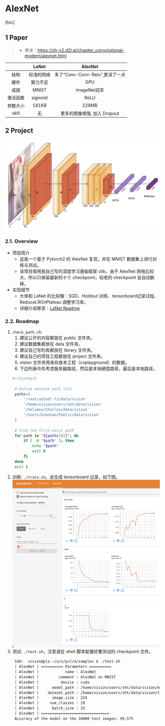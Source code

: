 # AlexNet

[toc]

## 1 Paper

> * 李沐：https://zh-v2.d2l.ai/chapter_convolutional-modern/alexnet.html

| |    LeNet     | AlexNet |
|:---:| :---------: | :--: |
|结构|较浅的网络|多了“Conv-Conv-Relu”,更深了一点|
|硬件|算力不足|GPU|
|成就|MNIST|ImageNet冠军|
|激活函数|sigmoid|ReLU|
|参数大小|181KB|228MB|
|skill|无|更多的图像增强, 加入 Dropout|

## 2 Project

![AlexNet](./assets/model.jpg)

### 2.1. Overview

* 项目简介
    * 这是一个基于 Pytorch2 的 AlexNet 复现，并在 MNIST 数据集上进行训练与测试。
    * 该项目借用我自己写的深度学习基础框架 clib，由于 AlexNet 网络比较大，所以只保留最新的十个 checkpoint，较老的 checkpoint 会自动删掉。
* 实现细节
    * 大体和 LeNet 的比较像：SGD、Holdout 训练、tensorboard记录过程、ReduceLROnPlateau 调整学习率。
    * 详细介绍移至：[LeNet Readme](../lenet/README.md)

### 2.2. Roadmap

1. `check_path.sh`: 
   1. 建议公开的内容都放在 public 文件夹。
   2. 建议数据集都放在 data 文件夹。
   3. 建议自己写的库都放在 library 文件夹。
   4. 建议自己的项目工程都放在 project 文件夹。
   5. vision 文件夹用来存放本工程（cvplayground）的数据。
   6. 下边列表中先考虑服务器路径，然后是本地硬盘路径，最后是本地路径。
   ```bash
   #!/bin/bash

    # Define dataset path list
    paths=(
        '/root/autodl-fs/data/vision'
        '/home/vision/users/sht/data/vision'
        '/Volumes/Charles/data/vision'
        '/Users/kimshan/Public/data/vision'
    )

    # Find the first exist path
    for path in "${paths[@]}"; do
        if [ -d "$path" ]; then
            echo "$path"
            exit 0
        fi
    done
    exit 1
   ```
2. 训练: `./train.sh`。会生成 tensorboard 记录，如下图。
   ![img](./assets/log.png)
3. 测试: `./test.sh`，注意请在 shell 脚本配置好要测试的 checkpoint 文件。
   ```bash
    SSH:  vision@pla ~/u/s/p/C/a/samples $ ./test.sh                           (sht) 0⚹  1↺  0🗴 0≡   🜉 master 
    [ AlexNet ] ========== Parameters ==========
    [ AlexNet ]            name : AlexNet
    [ AlexNet ]         comment : AlexNet on MNIST
    [ AlexNet ]          device : cuda
    [ AlexNet ]      model_path : /home/vision/users/sht/data/vision/model/alexnet/mnist/9957/checkpoints/19.pt
    [ AlexNet ]    dataset_path : /home/vision/users/sht/data/vision/torchvision
    [ AlexNet ]      image_size : 224
    [ AlexNet ]     num_classes : 10
    [ AlexNet ]      batch_size : 32
    [ AlexNet ] ===============================
    Accuracy of the model on the 10000 test images: 99.57%
    ```